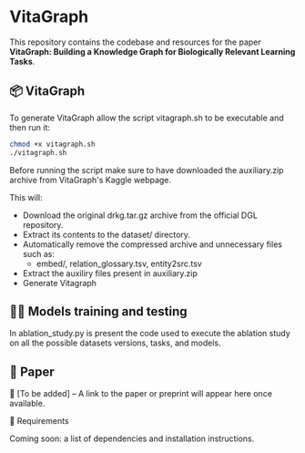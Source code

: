 # VitaGraph

This repository contains the codebase and resources for the paper **VitaGraph: Building a Knowledge Graph for Biologically Relevant Learning Tasks**.

## 📦 VitaGraph

To generate VitaGraph allow the script vitagraph.sh to be executable and then run it:

   ```bash
   chmod +x vitagraph.sh
   ./vitagraph.sh
   ```

Before running the script make sure to have downloaded the auxiliary.zip archive from VitaGraph's Kaggle webpage.

This will:

- Download the original drkg.tar.gz archive from the official DGL repository.
- Extract its contents to the dataset/ directory.
- Automatically remove the compressed archive and unnecessary files such as:
  - embed/, relation_glossary.tsv, entity2src.tsv
- Extract the auxiliry files present in auxiliary.zip
- Generate Vitagraph

## 🏋️‍♀️ Models training and testing

In ablation_study.py is present the code used to execute the ablation study on all the possible datasets versions, tasks, and models.

## 📄 Paper

📌 [To be added] – A link to the paper or preprint will appear here once available.

🔧 Requirements

Coming soon: a list of dependencies and installation instructions.

